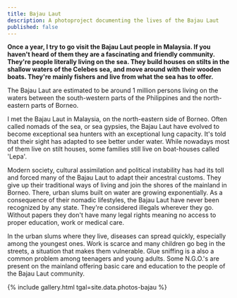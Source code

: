 ```yaml
---
title: Bajau Laut
description: A photoproject documenting the lives of the Bajau Laut
published: false
---
```


**Once a year, I try to go visit the Bajau Laut people in Malaysia. If you haven't heard of them they are a fascinating and friendly community. They're people literally living on the sea. They build houses on stilts in the shallow waters of the Celebes sea, and move around with their wooden boats. They're mainly fishers and live from what the sea has to offer.**

The Bajau Laut are estimated to be around 1 million persons living on the waters between the south-western parts of the Philippines and the north-eastern parts of Borneo.

I met the Bajau Laut in Malaysia, on the north-eastern side of Borneo. Often called nomads of the sea, or sea gypsies, the Bajau Laut have evolved to become exceptional sea hunters with an exceptional lung capacity. It's told that their sight has adapted to see better under water. While nowadays most of them live on stilt houses, some families still live on boat-houses called 'Lepa'.

Modern society, cultural assimilation and political instability has had its toll and forced many of the Bajau Laut to adapt their ancestral customs. They give up their traditional ways of living and join the shores of the mainland in Borneo. There, urban slums built on water are growing exponentially. As a consequence of their nomadic lifestyles, the Bajau Laut have never been recognized by any state. They're considered illegals wherever they go. Without papers they don't have many legal rights meaning no access to proper education, work or medical care.

In the urban slums where they live, diseases can spread quickly, especially among the youngest ones. Work is scarce and many children go beg in the streets, a situation that makes them vulnerable. Glue sniffing is a also a common problem among teenagers and young adults. Some N.G.O.'s are present on the mainland offering basic care and education to the people of the Bajau Laut community.

{% include gallery.html tgal=site.data.photos-bajau %}

<!--
{% include slideshow.html slides=site.data.photos-bajau %}

{% include gallery-mas.html tgal=site.data.photos-bajau %}

{% include image.html url="/assets/images/bajau/bajau-house_800.jpg" description="A typical bajau laut house" %}
-->
